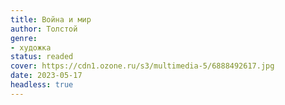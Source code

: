 ```yaml
---
title: Война и мир
author: Толстой
genre:
- художка
status: readed
cover: https://cdn1.ozone.ru/s3/multimedia-5/6888492617.jpg
date: 2023-05-17
headless: true
---
```



